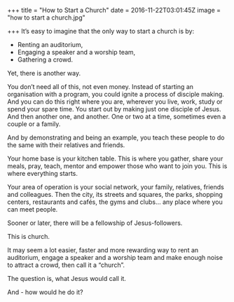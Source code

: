 +++
title = "How to Start a Church"
date = 2016-11-22T03:01:45Z
image = "how to start a church.jpg"

+++
It’s easy to imagine that the only way to start a church is by:

- Renting an auditorium,
- Engaging a speaker and a worship team,
- Gathering a crowd.

Yet, there is another way.

You don’t need all of this, not even money. Instead of starting an organisation with a program, you could ignite a process of disciple making. And you can do this right where you are, wherever you live, work, study or spend your spare time. You start out by making just one disciple of Jesus. And then another one, and another. One or two at a time, sometimes even a couple or a family.

And by demonstrating and being an example, you teach these people to do the same with their relatives and friends.

Your home base is your kitchen table. This is where you gather, share your meals, pray, teach, mentor and empower those who want to join you. This is where everything starts.

Your area of operation is your social network, your family, relatives, friends and colleagues. Then the city, its streets and squares, the parks, shopping centers, restaurants and cafés, the gyms and clubs… any place where you can meet people.

Sooner or later, there will be a fellowship of Jesus-followers.

This is church.

It may seem a lot easier, faster and more rewarding way to rent an auditorium, engage a speaker and a worship team and make enough noise to attract a crowd, then call it a “church”.

The question is, what Jesus would call it.

And - how would he do it?